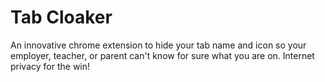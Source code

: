 # Tab Cloaker

An innovative chrome extension to hide your tab name and icon so your employer, teacher, or parent can't know for sure what you are on. Internet privacy for the win!